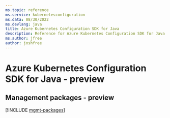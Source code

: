 ```yaml
---
ms.topic: reference
ms.service: kubernetesconfiguration
ms.data: 08/30/2022
ms.devlang: java
title: Azure Kubernetes Configuration SDK for Java
description: Reference for Azure Kubernetes Configuration SDK for Java
ms.author: jfree
author: joshfree
---
```

# Azure Kubernetes Configuration SDK for Java - preview

## Management packages - preview
[!INCLUDE [mgmt-packages](kubernetes-configuration-mgmt-index.md)]